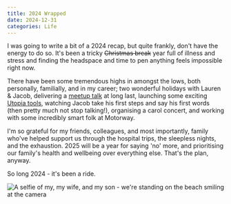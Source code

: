 ```yaml
---
title: 2024 Wrapped
date: 2024-12-31
categories: Life
---
```


I was going to write a bit of a 2024 recap, but quite frankly, don't have the energy to do so. It's been a tricky <del>Christmas break</del> year full of illness and stress and finding the headspace and time to pen anything feels impossible right now.

There have been some tremendous highs in amongst the lows, both personally, familially, and in my career; two wonderful holidays with Lauren & Jacob, delivering a [meetup talk](/blog/css-cafe) at long last, launching some exciting [Utopia tools](https://utopia.fyi), watching Jacob take his first steps and say his first words (then pretty much not stop talking!), organising a carol concert, and working with some incredibly smart folk at Motorway.

I'm so grateful for my friends, colleagues, and most importantly, family who've helped support us through the hospital trips, the sleepless nights, and the exhaustion. 2025 will be a year for saying 'no' more, and prioritising our family's health and wellbeing over everything else. That's the plan, anyway.

So long 2024 - it's been a ride.

![A selfie of my, my wife, and my son - we're standing on the beach smiling at the camera](/images/blog/2024.jpg)
